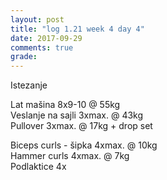 ```yaml
---
layout: post
title: "log 1.21 week 4 day 4"
date: 2017-09-29
comments: true
grade:
---
```


Istezanje

Lat mašina 8x9-10 @ 55kg    
Veslanje na sajli 3xmax. @ 43kg  
Pullover 3xmax. @ 17kg + drop set   

Biceps curls - šipka 4xmax. @ 10kg  
Hammer curls 4xmax. @ 7kg    
Podlaktice 4x     
